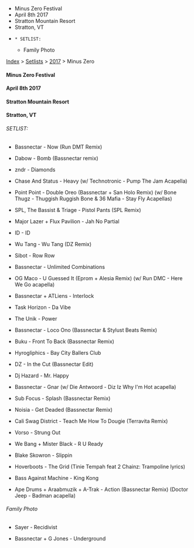   * Minus Zero Festival
  * April 8th 2017
  * Stratton Mountain Resort
  * Stratton, VT
  *     * SETLIST:
    * Family Photo

[Index](https://www.reddit.com/r/bassnectar/wiki/index) >
[Setlists](https://www.reddit.com/r/bassnectar/wiki/interactive/setlists) >
[2017](https://www.reddit.com/r/bassnectar/wiki/interactive/setlists/2017) >
Minus Zero

#### Minus Zero Festival

#### April 8th 2017

#### Stratton Mountain Resort

#### Stratton, VT



###### SETLIST:

  * Bassnectar - Now (Run DMT Remix)

  * Dabow - Bomb (Bassnectar remix)

  * zndr - Diamonds

  * Chase And Status - Heavy (w/ Technotronic - Pump The Jam Acapella)

  * Point Point - Double Oreo (Bassnectar + San Holo Remix) (w/ Bone Thugz - Thuggish Ruggish Bone & 36 Mafia - Stay Fly Acapellas)

  * SPL, The Bassist & Triage - Pistol Pants (SPL Remix)

  * Major Lazer + Flux Pavilion - Jah No Partial

  * ID - ID

  * Wu Tang - Wu Tang (DZ Remix)

  * Sibot - Row Row

  * Bassnectar - Unlimited Combinations

  * OG Maco - U Guessed It (Eprom + Alesia Remix) (w/ Run DMC - Here We Go acapella)

  * Bassnectar + ATLiens - Interlock

  * Task Horizon - Da Vibe

  * The Unik - Power

  * Bassnectar - Loco Ono (Bassnectar & Stylust Beats Remix)

  * Buku - Front To Back (Bassnectar Remix)

  * Hyrogliphics - Bay City Ballers Club

  * DZ - In the Cut (Bassnectar Edit)

  * Dj Hazard - Mr. Happy

  * Bassnectar - Gnar (w/ Die Antwoord - Diz Iz Why I'm Hot acapella)

  * Sub Focus - Splash (Bassnectar Remix)

  * Noisia - Get Deaded (Bassnectar Remix)

  * Cali Swag District - Teach Me How To Dougie (Terravita Remix)

  * Vorso - Strung Out

  * We Bang + Mister Black - R U Ready

  * Blake Skowron - Slippin

  * Hoverboots - The Grid (Tinie Tempah feat 2 Chainz: Trampoline lyrics)

  * Bass Against Machine - King Kong

  * Ape Drums + Araabmuzik + A-Trak - Action (Bassnectar Remix) (Doctor Jeep - Badman acapella)

###### Family Photo

  * Sayer - Recidivist

  * Bassnectar + G Jones - Underground

